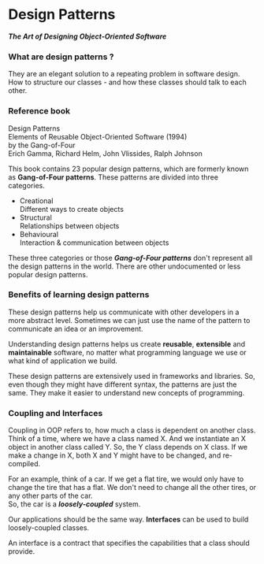 # Design Patterns
**_The Art of Designing Object-Oriented Software_**

### What are design patterns ?
They are an elegant solution to a repeating problem in software design.  
How to structure our classes - and how these classes should talk to each other.  

### Reference book
Design Patterns  
Elements of Reusable Object-Oriented Software (1994)  
by the Gang-of-Four  
Erich Gamma, Richard Helm, John Vlissides, Ralph Johnson  

This book contains 23 popular design patterns, which are formerly known as 
**Gang-of-Four patterns**. These patterns are divided into three categories.  
* Creational  
  Different ways to create objects
* Structural  
  Relationships between objects
* Behavioural   
  Interaction & communication between objects

These three categories or those _**Gang-of-Four patterns**_ don't represent 
all the design patterns in the world. There are other undocumented or less 
popular design patterns.  

### Benefits of learning design patterns

These design patterns help us communicate with other developers in a more 
abstract level. Sometimes we can just use the name of the pattern to 
communicate an idea or an improvement.  

Understanding design patterns helps us create **reusable**, **extensible** and 
**maintainable** software, no matter what programming language we use or 
what kind of application we build.  

These design patterns are extensively used in frameworks and libraries. 
So, even though they might have different syntax, the patterns are 
just the same. They make it easier to understand new concepts of programming.  

### Coupling and Interfaces
Coupling in OOP refers to, how much a class is dependent on another class. 
Think of a time, where we have a class named X. And we instantiate an X
object in another class called Y. So, the Y class depends on X class. 
If we make a change in X, both X and Y might have to be changed, and re-compiled.  

For an example, think of a car. If we get a flat tire, we would only have to 
change the tire that has a flat. We don't need to change all the other tires, or
any other parts of the car.  
So, the car is a **_loosely-coupled_** system.  

Our applications should be the same way. **Interfaces** can be used to build 
loosely-coupled classes.  

An interface is a contract that specifies the capabilities that a class should provide. 